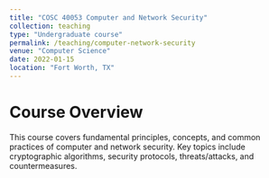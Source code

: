 ```yaml
---
title: "COSC 40053 Computer and Network Security"
collection: teaching
type: "Undergraduate course"
permalink: /teaching/computer-network-security
venue: "Computer Science"
date: 2022-01-15
location: "Fort Worth, TX"
---
```


Course Overview
======
This course covers fundamental principles, concepts, and common practices of computer and network security. Key topics include cryptographic algorithms, security protocols, threats/attacks, and countermeasures.